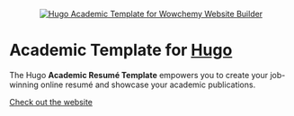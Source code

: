 <p align="center"><a href="https://davidaparicio.gitlab.io/website/" target="_blank" rel="noopener"><img src="http://icongal.com/gallery/image/146720/earth_world_internet.png" alt="Hugo Academic Template for Wowchemy Website Builder"></a></p>

# Academic Template for [Hugo](https://github.com/gohugoio/hugo)

The Hugo **Academic Resumé Template** empowers you to create your job-winning online resumé and showcase your academic publications.

[Check out the website](https://davidaparicio.gitlab.io/website/)